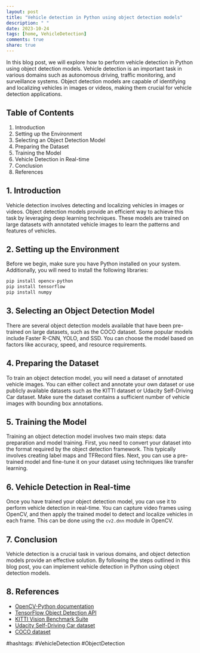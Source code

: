 ```yaml
---
layout: post
title: "Vehicle detection in Python using object detection models"
description: " "
date: 2023-10-24
tags: [home, VehicleDetection]
comments: true
share: true
---
```


In this blog post, we will explore how to perform vehicle detection in Python using object detection models. Vehicle detection is an important task in various domains such as autonomous driving, traffic monitoring, and surveillance systems. Object detection models are capable of identifying and localizing vehicles in images or videos, making them crucial for vehicle detection applications.

## Table of Contents
1. Introduction
2. Setting up the Environment
3. Selecting an Object Detection Model
4. Preparing the Dataset
5. Training the Model
6. Vehicle Detection in Real-time
7. Conclusion
8. References

## 1. Introduction
Vehicle detection involves detecting and localizing vehicles in images or videos. Object detection models provide an efficient way to achieve this task by leveraging deep learning techniques. These models are trained on large datasets with annotated vehicle images to learn the patterns and features of vehicles.

## 2. Setting up the Environment
Before we begin, make sure you have Python installed on your system. Additionally, you will need to install the following libraries:

```python
pip install opencv-python
pip install tensorflow
pip install numpy
```

## 3. Selecting an Object Detection Model
There are several object detection models available that have been pre-trained on large datasets, such as the COCO dataset. Some popular models include Faster R-CNN, YOLO, and SSD. You can choose the model based on factors like accuracy, speed, and resource requirements.

## 4. Preparing the Dataset
To train an object detection model, you will need a dataset of annotated vehicle images. You can either collect and annotate your own dataset or use publicly available datasets such as the KITTI dataset or Udacity Self-Driving Car dataset. Make sure the dataset contains a sufficient number of vehicle images with bounding box annotations.

## 5. Training the Model
Training an object detection model involves two main steps: data preparation and model training. First, you need to convert your dataset into the format required by the object detection framework. This typically involves creating label maps and TFRecord files. Next, you can use a pre-trained model and fine-tune it on your dataset using techniques like transfer learning.

## 6. Vehicle Detection in Real-time
Once you have trained your object detection model, you can use it to perform vehicle detection in real-time. You can capture video frames using OpenCV, and then apply the trained model to detect and localize vehicles in each frame. This can be done using the `cv2.dnn` module in OpenCV.

## 7. Conclusion
Vehicle detection is a crucial task in various domains, and object detection models provide an effective solution. By following the steps outlined in this blog post, you can implement vehicle detection in Python using object detection models.

## 8. References
- [OpenCV-Python documentation](https://docs.opencv.org/4.5.2/)
- [TensorFlow Object Detection API](https://github.com/tensorflow/models/tree/master/research/object_detection)
- [KITTI Vision Benchmark Suite](http://www.cvlibs.net/datasets/kitti/)
- [Udacity Self-Driving Car dataset](https://www.udacity.com/drive)
- [COCO dataset](https://cocodataset.org/#home)

#hashtags: #VehicleDetection #ObjectDetection